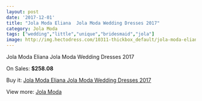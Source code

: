 ```yaml
---
layout: post
date: '2017-12-01'
title: "Jola Moda Eliana  Jola Moda Wedding Dresses 2017"
category: Jola Moda
tags: ["wedding","little","unique","bridesmaid","jola"]
image: http://img.hectodress.com/10311-thickbox_default/jola-moda-eliana-jola-moda-wedding-dresses-2013.jpg
---
```

Jola Moda Eliana  Jola Moda Wedding Dresses 2017

On Sales: **$258.08**
<a href="https://www.hectodress.com/jola-moda/5111-jola-moda-eliana-jola-moda-wedding-dresses-2013.html"><amp-img layout="responsive" width="600" height="600" src="//img.hectodress.com/10311-thickbox_default/jola-moda-eliana-jola-moda-wedding-dresses-2013.jpg" alt="Jola Moda Eliana  Jola Moda Wedding Dresses 2017 0" /></a>

Buy it: [Jola Moda Eliana  Jola Moda Wedding Dresses 2017](https://www.hectodress.com/jola-moda/5111-jola-moda-eliana-jola-moda-wedding-dresses-2013.html "Jola Moda Eliana  Jola Moda Wedding Dresses 2017")

View more: [Jola Moda](https://www.hectodress.com/85-jola-moda "Jola Moda")